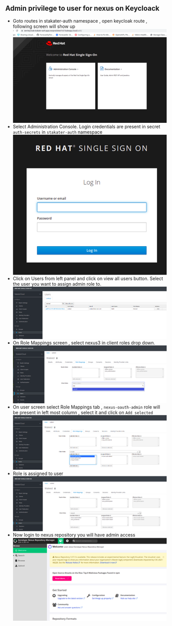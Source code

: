 ## Admin privilege to user for nexus on Keycloack

- Goto routes in stakater-auth namespace , open keycloak route , following screen will show up 
  ![Administration Console](./images/keycloak-1.png)
- Select Administration Console. Login credentials are present in secret `auth-secrets` in `stakater-auth` namespace
  ![Login Admin Console](./images/keycloak-2.png)
- Click on Users from left panel and click on view all users button. Select the user you want to assign admin role to.
  ![Users](./images/keycloak-3.png)
- On Role Mappings screen , select nexus3 in client roles drop down. 
  ![Role Mappings](./images/keycloak-4.png)
- On user screen select Role Mappings tab , `nexus-oauth-admin` role will be present in left most column , select it and click on `Add selected`
  ![nexus oauth admin Role](./images/keycloak-5.png)
- Role is assigned to user
  ![add selected role](./images/keycloak-6.png)
- Now login to nexus repository you will have admin access
  ![Nexus Repository](./images/keycloak-7.png)